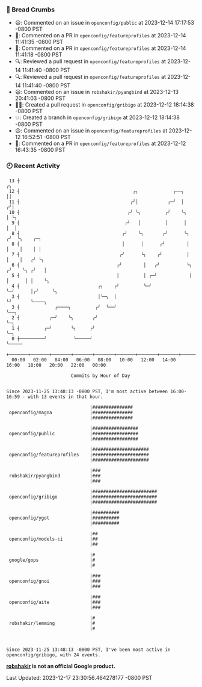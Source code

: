### 🍞 Bread Crumbs

 * 😃: Commented on an issue in `openconfig/public` at 2023-12-14 17:17:53 -0800 PST
 * 💬: Commented on a PR in  `openconfig/featureprofiles` at 2023-12-14 11:41:35 -0800 PST
 * 💬: Commented on a PR in  `openconfig/featureprofiles` at 2023-12-14 11:41:18 -0800 PST
 * 🔍: Reviewed a pull request in  `openconfig/featureprofiles` at 2023-12-14 11:41:40 -0800 PST
 * 🔍: Reviewed a pull request in  `openconfig/featureprofiles` at 2023-12-14 11:41:40 -0800 PST
 * 😃: Commented on an issue in `robshakir/pyangbind` at 2023-12-13 20:41:03 -0800 PST
 * ✍🏼: Created a pull request in `openconfig/gribigo` at 2023-12-12 18:14:38 -0800 PST
 * 💥: Created a branch in `openconfig/gribigo` at 2023-12-12 18:14:38 -0800 PST
 * 😃: Commented on an issue in `openconfig/featureprofiles` at 2023-12-12 16:52:51 -0800 PST
 * 💬: Commented on a PR in  `openconfig/featureprofiles` at 2023-12-12 16:43:35 -0800 PST

### 🕘 Recent Activity
```
 13 ┼                                                                    ╭╮
 12 ┤                                          ╭╮             ╭──╮       ││
 11 ┤                                         ╭╯│           ╭─╯  │      ╭╯│
 10 ┤                                        ╭╯ ╰╮         ╭╯    ╰╮     │ ╰╮
  9 ┤                                       ╭╯   │         │      │     │  │
  8 ┤                                      ╭╯    ╰╮       ╭╯      ╰╮   ╭╯  ╰╮    ╭─╮
  8 ┤                                      │      │      ╭╯        │   │    │    │ │
  7 ┤                                     ╭╯      ╰╮    ╭╯         │   │    │   ╭╯ ╰╮
  6 ┤                                    ╭╯        │   ╭╯          ╰╮ ╭╯    ╰╮ ╭╯   │
  5 ┤                                    │         │ ╭─╯            │ │      │ │    ╰╮
  4 ┤                             ╭╮    ╭╯         ╰─╯              ╰─╯      │╭╯     ╰╮
  3 ┤                             │╰─╮  │                                    ╰╯       ╰────╮
  3 ┤             ╭────╮         ╭╯  ╰──╯                                                  ╰──╮
  2 ┤           ╭─╯    ╰╮       ╭╯                                                            ╰─╮
  1 ┤         ╭─╯       ╰╮     ╭╯                                                               ╰─╮
  0 ┼─────────╯          ╰─────╯                                                                  ╰─────
    +───────+───────+───────+───────+───────+───────+───────+───────+───────+───────+───────+───────+────
  00:00   02:00   04:00   06:00   08:00   10:00   12:00   14:00   16:00   18:00   20:00   22:00   00:00   

						Commits by Hour of Day


Since 2023-11-25 13:48:13 -0800 PST, I'm most active between 16:00-16:59 - with 13 events in that hour.

```



```
                               |###############
 openconfig/magna              |###############
                               |###############

                               |#################
 openconfig/public             |#################
                               |#################

                               |#####################
 openconfig/featureprofiles    |#####################
                               |#####################

                               |###
 robshakir/pyangbind           |###
                               |###

                               |########################
 openconfig/gribigo            |########################
                               |########################

                               |##########
 openconfig/ygot               |##########
                               |##########

                               |##
 openconfig/models-ci          |##
                               |##

                               |#
 google/gops                   |#
                               |#

                               |###
 openconfig/gnoi               |###
                               |###

                               |###
 openconfig/aite               |###
                               |###

                               |#
 robshakir/lemming             |#
                               |#



Since 2023-11-25 13:48:13 -0800 PST, I've been most active in openconfig/gribigo, with 24 events.

```
**[robshakir](mailto:robjs@google.com) is not an official Google product.**  


Last Updated: 2023-12-17 23:30:56.464278177 -0800 PST
